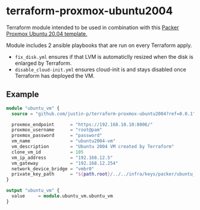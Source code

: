 # terraform-proxmox-ubuntu2004

Terraform module intended to be used in combination with this [Packer Proxmox Ubuntu 20.04 template.](https://github.com/justin-p/packer-proxmox-ubuntu2004)

Module includes 2 ansible playbooks that are run on every Terraform apply.

- `fix_disk.yml` ensures if that LVM is automaticlly resized when the disk is enlarged by Terraform.
- `disable_cloud-init.yml` ensures cloud-init is and stays disabled once Terraform has deployed the VM.

## Example

```terraform
module "ubuntu_vm" {
  source = "github.com/justin-p/terraform-proxmox-ubuntu2004?ref=0.0.1"

  proxmox_endpoint      = "https://192.168.10.10:8006/"
  proxmox_username      = "root@pam"
  proxmox_password      = "password"
  vm_name               = "ubuntu2004-vm"
  vm_description        = "Ubuntu 2004 VM created by Terraform"
  clone_vm_id           = 105
  vm_ip_address         = "192.168.12.5"
  vm_gateway            = "192.168.12.254"
  network_device_bridge = "vmbr0"
  private_key_path      = "${path.root}/../../infra/keys/packer/ubuntu_template/id_ed25519_ubuntu_packer"
}

output "ubuntu_vm" {
  value     = module.ubuntu_vm.ubuntu_vm
}
```
